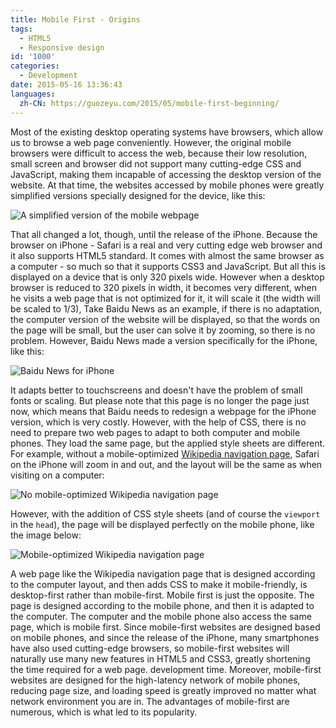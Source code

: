 ```yaml
---
title: Mobile First - Origins
tags:
  - HTML5
  - Responsive design
id: '1000'
categories:
  - Development
date: 2015-05-16 13:36:43
languages:
  zh-CN: https://guozeyu.com/2015/05/mobile-first-beginning/
---
```


Most of the existing desktop operating systems have browsers, which allow us to browse a web page conveniently. However, the original mobile browsers were difficult to access the web, because their low resolution, small screen and browser did not support many cutting-edge CSS and JavaScript, making them incapable of accessing the desktop version of the website. At that time, the websites accessed by mobile phones were greatly simplified versions specially designed for the device, like this:

![A simplified version of the mobile webpage](https://cdn.ze3kr.com/6T-behmofKYLsxlrK0l_MQ/0a8a6649-0972-4b84-9b97-1b67c618aa00/large)

That all changed a lot, though, until the release of the iPhone. Because the browser on iPhone - Safari is a real and very cutting edge web browser <!-- more --> and it also supports HTML5 standard. It comes with almost the same browser as a computer - so much so that it supports CSS3 and JavaScript. But all this is displayed on a device that is only 320 pixels wide. However when a desktop browser is reduced to 320 pixels in width, it becomes very different, when he visits a web page that is not optimized for it, it will scale it (the width will be scaled to 1/3), Take Baidu News as an example, if there is no adaptation, the computer version of the website will be displayed, so that the words on the page will be small, but the user can solve it by zooming, so there is no problem. However, Baidu News made a version specifically for the iPhone, like this:

![Baidu News for iPhone](https://cdn.ze3kr.com/6T-behmofKYLsxlrK0l_MQ/51bb36ab-cfb8-46cb-da81-505b7739ad00/large)

It adapts better to touchscreens and doesn't have the problem of small fonts or scaling. But please note that this page is no longer the page just now, which means that Baidu needs to redesign a webpage for the iPhone version, which is very costly. However, with the help of CSS, there is no need to prepare two web pages to adapt to both computer and mobile phones. They load the same page, but the applied style sheets are different. For example, without a mobile-optimized [Wikipedia navigation page](https://www.wikipedia.org/), Safari on the iPhone will zoom in and out, and the layout will be the same as when visiting on a computer:

![No mobile-optimized Wikipedia navigation page](https://cdn.ze3kr.com/6T-behmofKYLsxlrK0l_MQ/64ab7b14-6fb5-4420-59cb-0fa193c77800/large)

However, with the addition of CSS style sheets (and of course the `viewport` in the `head`), the page will be displayed perfectly on the mobile phone, like the image below:

![Mobile-optimized Wikipedia navigation page](https://cdn.ze3kr.com/6T-behmofKYLsxlrK0l_MQ/dd08ee3e-f91c-4f17-e109-065af7469200/large)

A web page like the Wikipedia navigation page that is designed according to the computer layout, and then adds CSS to make it mobile-friendly, is desktop-first rather than mobile-first. Mobile first is just the opposite. The page is designed according to the mobile phone, and then it is adapted to the computer. The computer and the mobile phone also access the same page, which is mobile first. Since mobile-first websites are designed based on mobile phones, and since the release of the iPhone, many smartphones have also used cutting-edge browsers, so mobile-first websites will naturally use many new features in HTML5 and CSS3, greatly shortening the time required for a web page. development time. Moreover, mobile-first websites are designed for the high-latency network of mobile phones, reducing page size, and loading speed is greatly improved no matter what network environment you are in. The advantages of mobile-first are numerous, which is what led to its popularity.
